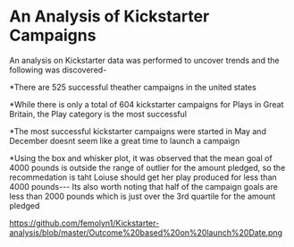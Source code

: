 # An Analysis of Kickstarter Campaigns
An analysis on Kickstarter data was performed  to uncover trends and the following was discovered- 

*There are 525 successful theather campaigns in the united states 

*While there is only a total of 604 kickstarter campaigns for Plays in Great Britain, the Play category is the most successful

*The most successful kickstarter campaigns were started in May and December doesnt seem like a great time to launch a campaign

*Using the box and whisker plot, it was observed that the mean goal of 4000 pounds is outside the range of outlier for the amount pledged, so the recommedation is taht Loiuse should get her play produced for less than 4000 pounds--- Its also worth noting that half of the campaign goals are less than 2000 pounds which is just over the 3rd quartile for the amount pledged



https://github.com/femolyn1/Kickstarter-analysis/blob/master/Outcome%20based%20on%20launch%20Date.png

